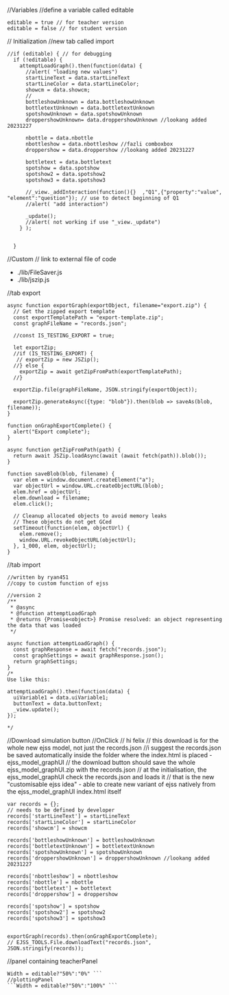//Variables
//define a variable called editable
```
editable = true // for teacher version
editable = false // for student version
```

// Initialization
//new tab called import
```
//if (editable) { // for debugging
  if (!editable) {
    attemptLoadGraph().then(function(data) {
      //alert( "loading new values")
      startLineText = data.startLineText
      startLineColor = data.startLineColor;
      showcm = data.showcm;
      //
      bottleshowUnknown = data.bottleshowUnknown
      bottletextUnknown = data.bottletextUnknown
      spotshowUnknown = data.spotshowUnknown
      droppershowUnknown= data.droppershowUnknown //lookang added 20231227
      
      nbottle = data.nbottle
      nbottleshow = data.nbottleshow //fazli comboxbox
      droppershow = data.droppershow //lookang added 20231227
      
      bottletext = data.bottletext
      spotshow = data.spotshow
      spotshow2 = data.spotshow2
      spotshow3 = data.spotshow3
      
      //_view._addInteraction(function(){}  ,"Q1",{"property":"value", "element":"question"}); // use to detect beginning of Q1
      //alert( "add interaction")
      
      _update();
      //alert( not working if use "_view._update")
    } );


  }
```


//Custom
// link to external file of code
-   ./lib/FileSaver.js 
-   ./lib/jszip.js 

//tab export
```
async function exportGraph(exportObject, filename="export.zip") {
  // Get the zipped export template
  const exportTemplatePath = "export-template.zip";
  const graphFileName = "records.json";

  //const IS_TESTING_EXPORT = true;

  let exportZip;
  //if (IS_TESTING_EXPORT) {
   // exportZip = new JSZip();
  //} else {
    exportZip = await getZipFromPath(exportTemplatePath);
  //}

  exportZip.file(graphFileName, JSON.stringify(exportObject));

  exportZip.generateAsync({type: "blob"}).then(blob => saveAs(blob, filename));
}

function onGraphExportComplete() {
  alert("Export complete");
}

async function getZipFromPath(path) {
  return await JSZip.loadAsync(await (await fetch(path)).blob());
}

function saveBlob(blob, filename) {
  var elem = window.document.createElement("a");
  var objectUrl = window.URL.createObjectURL(blob);
  elem.href = objectUrl;
  elem.download = filename;
  elem.click();
  
  // Cleanup allocated objects to avoid memory leaks
  // These objects do not get GCed
  setTimeout(function(elem, objectUrl) {
    elem.remove();
    window.URL.revokeObjectURL(objectUrl);
  }, 1_000, elem, objectUrl);
}
```

//tab import
```
//written by ryan451
//copy to custom function of ejss

//version 2
/**
 * @async
 * @function attemptLoadGraph
 * @returns {Promise<object>} Promise resolved: an object representing the data that was loaded
 */

async function attemptLoadGraph() {
  const graphResponse = await fetch("records.json");
  const graphSettings = await graphResponse.json();
  return graphSettings;
}
/*
Use like this:

attemptLoadGraph().then(function(data) {
  uiVariable1 = data.uiVariable1;
  buttonText = data.buttonText;
  _view.update();
});

*/
```

//Download simulation button
//OnClick
// hi felix
// this download is for the whole new ejss model, not just the records.json
//i suggest the records.json be saved automatically inside the folder where the index.html is placed - ejss_model_graphUI
// the download button should save the whole ejss_model_graphUI.zip with the records.json
// at the initialisation, the ejss_model_graphUI check the records.json and loads it
// that is the new "customisable ejss idea" - able to create new variant of ejss natively from the ejss_model_graphUI index.html itself

```
var records = {};
// needs to be defined by developer
records['startLineText'] = startLineText
records['startLineColor'] = startLineColor
records['showcm'] = showcm

records['bottleshowUnknown'] = bottleshowUnknown
records['bottletextUnknown'] = bottletextUnknown
records['spotshowUnknown'] = spotshowUnknown
records['droppershowUnknown'] = droppershowUnknown //lookang added 20231227

records['nbottleshow'] = nbottleshow
records['nbottle'] = nbottle
records['bottletext'] = bottletext
records['droppershow'] = droppershow

records['spotshow'] = spotshow
records['spotshow2'] = spotshow2
records['spotshow3'] = spotshow3


exportGraph(records).then(onGraphExportComplete);
// EJSS_TOOLS.File.downloadText("records.json", JSON.stringify(records));
  ```

//panel containing teacherPanel
 ```Display = editable?"inline-block":"none"
Width = editable?"50%":"0%" ```
//plottingPanel
 ```Width = editable?"50%":"100%" ```
